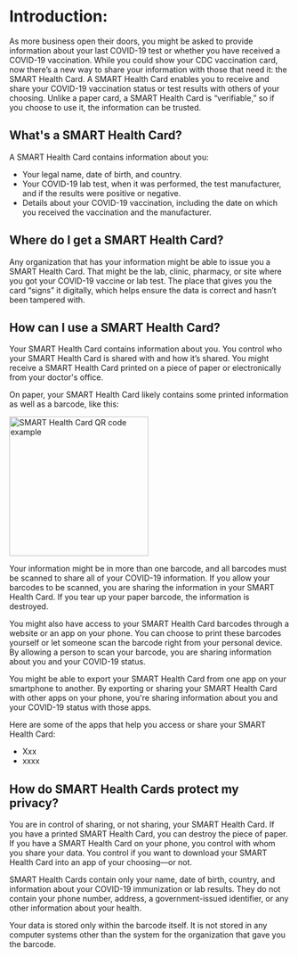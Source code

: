  
# Introduction:
As more business open their doors, you might be asked to provide information about your last COVID-19 test or whether you have received a COVID-19 vaccination. While you could show your CDC vaccination card, now there’s a new way to share your information with those that need it: the SMART Health Card. A SMART Health Card enables you to receive and share your COVID-19 vaccination status or test results with others of your choosing. Unlike a paper card, a SMART Health Card is “verifiable,” so if you choose to use it, the information can be trusted. 
 
## What's a SMART Health Card?
A SMART Health Card contains information about you:
* Your legal name, date of birth, and country. 
* Your COVID-19 lab test, when it was performed, the test manufacturer, and if the results were positive or negative.
* Details about your COVID-19 vaccination, including the date on which you received the vaccination and the manufacturer. 
 
## Where do I get a SMART Health Card?
Any organization that has your information might be able to issue you a SMART Health Card. That might be the lab, clinic, pharmacy, or site where you got your COVID-19 vaccine or lab test. The place that gives you the card “signs” it digitally, which helps ensure the data is correct and hasn’t been tampered with.
 
## How can I use a SMART Health Card?
Your SMART Health Card contains information about you. You control who your SMART Health Card is shared with and how it’s shared. You might receive a SMART Health Card printed on a piece of paper or electronically from your doctor's office.
 
On paper, your SMART Health Card likely contains some printed information as well as a barcode, like this:

<img src="https://smarthealth.cards/examples/example-00-g-qr-code-0.svg" width="250" alt="SMART Health Card QR code example" />


 Your information might be in more than one barcode, and all barcodes must be scanned to share all of your COVID-19 information. If you allow your barcodes to be scanned, you are sharing the information in your SMART Health Card. If you tear up your paper barcode, the information is destroyed. 
 
You might also have access to your SMART Health Card barcodes through a website or an app on your phone. You can choose to print these barcodes yourself or let someone scan the barcode right from your personal device. By allowing a person to scan your barcode, you are sharing information about you and your COVID-19 status. 
 
You might be able to export your SMART Health Card from one app on your smartphone to another. By exporting or sharing your SMART Health Card with other apps on your phone, you're sharing information about you and your COVID-19 status with those apps. 
 
Here are some of the apps that help you access or share your SMART Health Card:
* Xxx
* xxxx
 
## How do SMART Health Cards protect my privacy?
You are in control of sharing, or not sharing, your SMART Health Card. If you have a printed SMART Health Card, you can destroy the piece of paper. If you have a SMART Health Card on your phone, you control with whom you share your data. You control if you want to download your SMART Health Card into an app of your choosing—or not.
 
SMART Health Cards contain only your name, date of birth, country, and information about your COVID-19 immunization or lab results. They do not contain your phone number, address, a government-issued identifier, or any other information about your health.
 
Your data is stored only within the barcode itself. It is not stored in any computer systems other than the system for the organization that gave you the barcode. 
 
 
